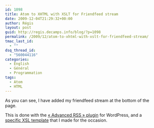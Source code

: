 ```yaml
---
id: 1098
title: Atom to XHTML with XSLT for Friendfeed stream
date: 2009-12-04T21:29:32+00:00
author: Régis
layout: post
guid: http://regis.decamps.info/blog/?p=1098
permalink: /2009/12/atom-to-xhtml-with-xslt-for-friendfeed-stream/
tmac_last_id:
  - ""
dsq_thread_id:
  - "560044116"
categories:
  - English
  - Général
  - Programmation
tags:
  - Atom
  - HTML
---
```

As you can see, I have added my friendfeed stream at the bottom of the page.

This is done with the [« Advanced RSS » plugin](http://wordpress.org/extend/plugins/advanced-rss/) for WordPress, and a [specific XSL template](http://code.google.com/p/regis/source/browse/trunk/friendfeed/friendfeed.xslt) that I made for the occasion.
